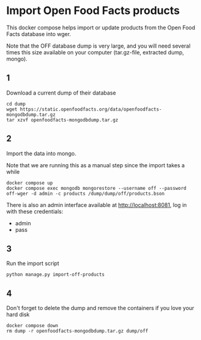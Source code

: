 # Import Open Food Facts products

This docker compose helps import or update products from the Open Food Facts
database into wger.

Note that the OFF database dump is very large, and you will need several times
this size available on your computer (tar.gz-file, extracted dump, mongo).

## 1

Download a current dump of their database

```shell
cd dump
wget https://static.openfoodfacts.org/data/openfoodfacts-mongodbdump.tar.gz
tar xzvf openfoodfacts-mongodbdump.tar.gz
```

## 2

Import the data into mongo.

Note that we are running this as a manual step since the import takes a while

```shell
docker compose up
docker compose exec mongodb mongorestore --username off --password off-wger -d admin -c products /dump/dump/off/products.bson
```

There is also an admin interface available at <http://localhost:8081>, log in with
these credentials:

* admin
* pass

## 3

Run the import script

```shell
python manage.py import-off-products
```

## 4

Don't forget to delete the dump and remove the containers if you love your
hard disk

```shell
docker compose down
rm dump -r openfoodfacts-mongodbdump.tar.gz dump/off
```
